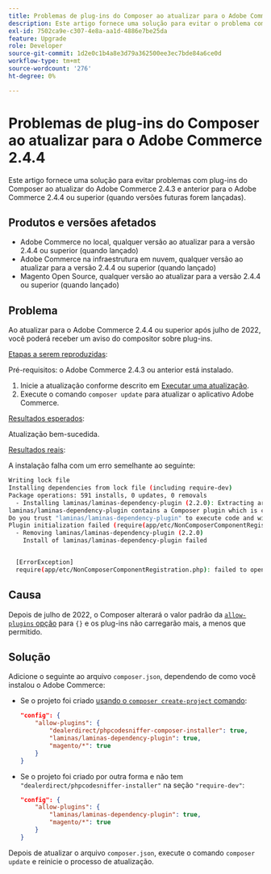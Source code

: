```yaml
---
title: Problemas de plug-ins do Composer ao atualizar para o Adobe Commerce 2.4.4
description: Este artigo fornece uma solução para evitar o problema com plug-ins do Composer ao atualizar do Adobe Commerce 2.4.3 e anterior para o Adobe Commerce 2.4.4 ou superior (quando versões futuras forem lançadas).
exl-id: 7502ca9e-c307-4e8a-aa1d-4886e7be25da
feature: Upgrade
role: Developer
source-git-commit: 1d2e0c1b4a8e3d79a362500ee3ec7bde84a6ce0d
workflow-type: tm+mt
source-wordcount: '276'
ht-degree: 0%

---
```


# Problemas de plug-ins do Composer ao atualizar para o Adobe Commerce 2.4.4

Este artigo fornece uma solução para evitar problemas com plug-ins do Composer ao atualizar do Adobe Commerce 2.4.3 e anterior para o Adobe Commerce 2.4.4 ou superior (quando versões futuras forem lançadas).

## Produtos e versões afetados

* Adobe Commerce no local, qualquer versão ao atualizar para a versão 2.4.4 ou superior (quando lançado)
* Adobe Commerce na infraestrutura em nuvem, qualquer versão ao atualizar para a versão 2.4.4 ou superior (quando lançado)
* Magento Open Source, qualquer versão ao atualizar para a versão 2.4.4 ou superior (quando lançado)

## Problema

Ao atualizar para o Adobe Commerce 2.4.4 ou superior após julho de 2022, você poderá receber um aviso do compositor sobre plug-ins.

<u>Etapas a serem reproduzidas</u>:

Pré-requisitos: o Adobe Commerce 2.4.3 ou anterior está instalado.

1. Inicie a atualização conforme descrito em [Executar uma atualização](https://experienceleague.adobe.com/docs/commerce-operations/upgrade-guide/implementation/perform-upgrade.html).
1. Execute o comando `composer update` para atualizar o aplicativo Adobe Commerce.

<u>Resultados esperados</u>:

Atualização bem-sucedida.

<u>Resultados reais</u>:

A instalação falha com um erro semelhante ao seguinte:

```bash
Writing lock file
Installing dependencies from lock file (including require-dev)
Package operations: 591 installs, 0 updates, 0 removals
  - Installing laminas/laminas-dependency-plugin (2.2.0): Extracting archive
laminas/laminas-dependency-plugin contains a Composer plugin which is currently not in your allow-plugins config. See https://getcomposer.org/allow-plugins
Do you trust "laminas/laminas-dependency-plugin" to execute code and wish to enable it now? (writes "allow-plugins" to composer.json) [y,n,d,?] y
Plugin initialization failed (require(app/etc/NonComposerComponentRegistration.php): failed to open stream: No such file or directory), uninstalling plugin
  - Removing laminas/laminas-dependency-plugin (2.2.0)
    Install of laminas/laminas-dependency-plugin failed


  [ErrorException]
  require(app/etc/NonComposerComponentRegistration.php): failed to open stream: No such file or directory
```

## Causa

Depois de julho de 2022, o Composer alterará o valor padrão da [`allow-plugins` opção](https://getcomposer.org/doc/06-config.md#allow-plugins) para `{}` e os plug-ins não carregarão mais, a menos que permitido.

## Solução

Adicione o seguinte ao arquivo `composer.json`, dependendo de como você instalou o Adobe Commerce:

* Se o projeto foi criado [usando o `composer create-project` comando](https://devdocs.magento.com/guides/v2.4/install-gde/composer.html#get-the-metapackage):

  ```json
  "config": {
      "allow-plugins": {
          "dealerdirect/phpcodesniffer-composer-installer": true,
          "laminas/laminas-dependency-plugin": true,
          "magento/*": true
      }
  }
  ```

* Se o projeto foi criado por outra forma e não tem `"dealerdirect/phpcodesniffer-installer"` na seção `"require-dev"`:

  ```json
  "config": {
      "allow-plugins": {
          "laminas/laminas-dependency-plugin": true,
          "magento/*": true
      }
  }
  ```

Depois de atualizar o arquivo `composer.json`, execute o comando `composer update` e reinicie o processo de atualização.

